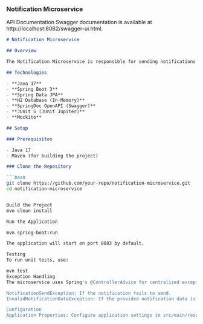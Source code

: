 
### Notification Microservice

API Documentation
Swagger documentation is available at http://localhost:8082/swagger-ui.html.

```markdown
# Notification Microservice

## Overview

The Notification Microservice is responsible for sending notifications to users regarding their ticket bookings and cancellations. It integrates with email services to deliver these notifications.

## Technologies

- **Java 17**
- **Spring Boot 3**
- **Spring Data JPA**
- **H2 Database (In-Memory)**
- **SpringDoc OpenAPI (Swagger)**
- **JUnit 5 (JUnit Jupiter)**
- **Mockito**

## Setup

### Prerequisites

- Java 17
- Maven (for building the project)

### Clone the Repository

```bash
git clone https://github.com/your-repo/notification-microservice.git
cd notification-microservice


Build the Project
mvn clean install

Run the Application

mvn spring-boot:run

The application will start on port 8083 by default.

Testing
To run unit tests, use:

mvn test
Exception Handling
The microservice uses Spring's @ControllerAdvice for centralized exception handling. Common exceptions are:

NotificationSendException: If the notification fails to send.
InvalidNotificationDataException: If the provided notification data is invalid.

Configuration
Application Properties: Configure application settings in src/main/resources/application.properties.
